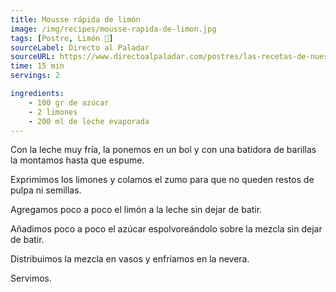 ```yaml
---
title: Mousse rápida de limón
image: /img/recipes/mousse-rapida-de-limon.jpg
tags: [Postre, Limón 🍋]
sourceLabel: Directo al Paladar
sourceURL: https://www.directoalpaladar.com/postres/las-recetas-de-nuestras-madres-mousse-rapida-de-limon
time: 15 min
servings: 2

ingredients:
    - 100 gr de azúcar
    - 2 limones
    - 200 ml de leche evaporada
---
```


Con la leche muy fría, la ponemos en un bol y con una batidora de barillas la
montamos hasta que espume.

Exprimimos los limones y colamos el zumo para que no queden restos de pulpa ni
semillas.

Agregamos poco a poco el limón a la leche sin dejar de batir.

Añadimos poco a poco el azúcar espolvoreándolo sobre la mezcla sin dejar de
batir.

Distribuimos la mezcla en vasos y enfriamos en la nevera.

Servimos.
